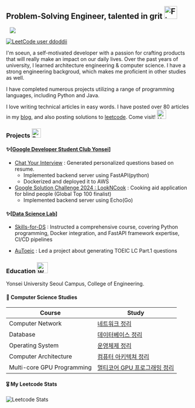 ## Problem-Solving Engineer, talented in grit <img src="https://raw.githubusercontent.com/Tarikul-Islam-Anik/Animated-Fluent-Emojis/master/Emojis/Travel%20and%20places/Fire.png" alt="Fire" width="35" height="35" />


<a href="https://ddoddii.github.io/">
    <img 
        src="http://img.shields.io/badge/-Tech%20Blog-655ced?style=flat&logo=github&link=https://ddoddii.github.io/"
        style="height : auto; margin-left : 10px; margin-right : 10px;"/>
</a>

[![LeetCode user ddoddii](https://img.shields.io/badge/dynamic/json?style=plastic&labelColor=black&color=%23ffa116&label=Solved&query=solved&url=https%3A%2F%2Fleetcode-badge.vercel.app%2Fapi%2Fusers%2Fddoddii&logo=leetcode&logoColor=yellow)](https://leetcode.com/ddoddii/)


I'm soeun, a self-motivated developer with a passion for crafting products that will really make an impact on our daily lives. Over the past years of university, I learned architecture engineering & computer science. I have a strong engineering backgroud, which makes me proficient in other studies as well. 

I have completed numerous projects utilizing a range of programming languages, including Python and Java. 

I love writing technical articles in easy words. I have posted over 80 articles in my [blog](https://ddoddii.github.io/), and also posting solutions to [leetcode](https://leetcode.com/ddoddii/). Come visit! <img src="https://raw.githubusercontent.com/Tarikul-Islam-Anik/Animated-Fluent-Emojis/master/Emojis/Smilies/Hugging%20Face.png" alt="Hugging Face" width="25" height="25" />


### Projects <img src="https://raw.githubusercontent.com/Tarikul-Islam-Anik/Animated-Fluent-Emojis/master/Emojis/Travel%20and%20places/Rocket.png" alt="Rocket" width="25" height="25" />

#### ✨[[Google Developer Student Club Yonsei](https://github.com/gdsc-ys)] 
- [Chat Your Interview](https://github.com/ddoddii/resume-ai-chat) : Generated personalized questions based on resume. 
    -  Implemented backend server using FastAPI(python)
    -  Dockerized and deployed it to AWS
- [Google Solution Challenge 2024 : LookNCook](https://github.com/ddoddii/LookNCook) : Cooking aid application for blind people (Global Top 100 finalist)
    - Implemented backend server using Echo(Go)

#### ✨[[Data Science Lab](https://github.com/DataScience-Lab-Yonsei)] 
- [Skills-for-DS](https://github.com/DataScience-Lab-Yonsei/skills-for-DS) : Instructed a comprehensive course, covering Python
programming, Docker integration, and FastAPI framework expertise, CI/CD pipelines

- [AuToeic](https://github.com/ddoddii/DSL-23-1-modeling-AuToeic) : Led a project about generating TOEIC LC Part.1 questions


### Education <img src="https://raw.githubusercontent.com/Tarikul-Islam-Anik/Animated-Fluent-Emojis/master/Emojis/People%20with%20professions/Woman%20Student%20Light%20Skin%20Tone.png" alt="Woman Student Light Skin Tone" width="30" height="30" />

Yonsei University Seoul Campus, College of Engineering.


#### 📝 Computer Science Studies

|Course|Study|
|------|-----|
|Computer Network|[네트워크 정리](https://ddoddii.github.io/tags/%EB%84%A4%ED%8A%B8%EC%9B%8C%ED%81%AC/)|
|Database|[데이터베이스 정리](https://ddoddii.github.io/tags/%EB%8D%B0%EC%9D%B4%ED%84%B0%EB%B2%A0%EC%9D%B4%EC%8A%A4/)|
|Operating System|[운영체제 정리](https://github.com/ddoddii/OS-CA-Study/tree/main/Operating%20System)|
|Computer Architecture|[컴퓨터 아키텍쳐 정리](https://github.com/ddoddii/OS-CA-Study/tree/main/Computer%20Architecture)|
|Multi-core GPU Programming|[멀티코어 GPU 프로그래밍 정리](https://github.com/ddoddii/Multicore-GPU-Programming)|




#### 🎖️ My Leetcode Stats

![Leetcode Stats](https://leetcard.jacoblin.cool/ddoddii?theme=light&font=Lato&ext=heatmap)

